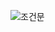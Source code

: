 ![조건문](https://github.com/Masterwhiece/baekjoon-/assets/67138939/63c01f81-e8ec-4a9c-9f10-6572f5afc415)
